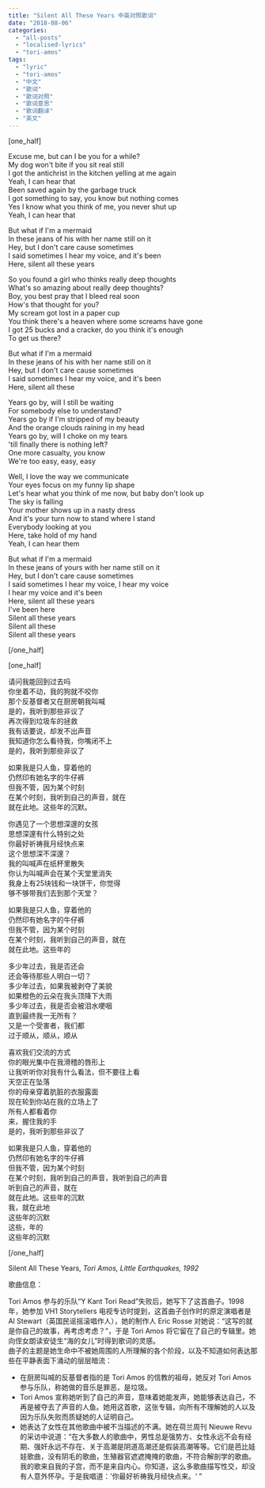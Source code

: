 ```yaml
---
title: "Silent All These Years 中英对照歌词"
date: "2018-08-06"
categories: 
  - "all-posts"
  - "localised-lyrics"
  - "tori-amos"
tags: 
  - "lyric"
  - "tori-amos"
  - "中文"
  - "歌词"
  - "歌词对照"
  - "歌词意思"
  - "歌词翻译"
  - "英文"
---
```


\[one\_half\]

Excuse me, but can I be you for a while?  
My dog won't bite if you sit real still  
I got the antichrist in the kitchen yelling at me again  
Yeah, I can hear that  
Been saved again by the garbage truck  
I got something to say, you know but nothing comes  
Yes I know what you think of me, you never shut up  
Yeah, I can hear that

But what if I'm a mermaid  
In these jeans of his with her name still on it  
Hey, but I don't care cause sometimes  
I said sometimes I hear my voice, and it's been  
Here, silent all these years

So you found a girl who thinks really deep thoughts  
What's so amazing about really deep thoughts?  
Boy, you best pray that I bleed real soon  
How's that thought for you?  
My scream got lost in a paper cup  
You think there's a heaven where some screams have gone  
I got 25 bucks and a cracker, do you think it's enough  
To get us there?

But what if I'm a mermaid  
In these jeans of his with her name still on it  
Hey, but I don't care cause sometimes  
I said sometimes I hear my voice, and it's been  
Here, silent all these

Years go by, will I still be waiting  
For somebody else to understand?  
Years go by if I'm stripped of my beauty  
And the orange clouds raining in my head  
Years go by, will I choke on my tears  
'till finally there is nothing left?  
One more casualty, you know  
We're too easy, easy, easy

Well, I love the way we communicate  
Your eyes focus on my funny lip shape  
Let's hear what you think of me now, but baby don't look up  
The sky is falling  
Your mother shows up in a nasty dress  
And it's your turn now to stand where I stand  
Everybody looking at you  
Here, take hold of my hand  
Yeah, I can hear them

But what if I'm a mermaid  
In these jeans of yours with her name still on it  
Hey, but I don't care cause sometimes  
I said sometimes I hear my voice, I hear my voice  
I hear my voice and it's been  
Here, silent all these years  
I've been here  
Silent all these years  
Silent all these  
Silent all these years

\[/one\_half\]

\[one\_half\]

请问我能回到过去吗  
你坐着不动，我的狗就不咬你  
那个反基督者又在厨房朝我叫喊  
是的，我听到那些非议了  
再次得到垃圾车的拯救  
我有话要说，却发不出声音  
我知道你怎么看待我，你嘴闭不上  
是的，我听到那些非议了

如果我是只人鱼，穿着他的  
仍然印有她名字的牛仔裤  
但我不管，因为某个时刻  
在某个时刻，我听到自己的声音，就在  
就在此地。这些年的沉默。

你遇见了一个思想深邃的女孩  
思想深邃有什么特别之处  
你最好祈祷我月经快点来  
这个思想深不深邃？  
我的叫喊声在纸杯里散失  
你认为叫喊声会在某个天堂里消失  
我身上有25块钱和一块饼干，你觉得  
够不够带我们去到那个天堂？

如果我是只人鱼，穿着他的  
仍然印有她名字的牛仔裤  
但我不管，因为某个时刻  
在某个时刻，我听到自己的声音，就在  
就在此地。这些年的

多少年过去，我是否还会  
还会等待那些人明白一切？  
多少年过去，如果我被剥夺了美貌  
如果橙色的云朵在我头顶降下大雨  
多少年过去，我是否会被泪水哽咽  
直到最终我一无所有？  
又是一个受害者，我们都  
过于顺从，顺从，顺从

喜欢我们交流的方式  
你的眼光集中在我滑稽的唇形上  
让我听听你对我有什么看法，但不要往上看  
天空正在坠落  
你的母亲穿着肮脏的衣服露面  
现在轮到你站在我的立场上了  
所有人都看着你  
来，握住我的手  
是的，我听到那些非议了

如果我是只人鱼，穿着他的  
仍然印有她名字的牛仔裤  
但我不管，因为某个时刻  
在某个时刻，我听到自己的声音，我听到自己的声音  
听到自己的声音，就在  
就在此地。这些年的沉默  
我，就在此地  
这些年的沉默  
这些，年的  
这些年的沉默

\[/one\_half\]

Silent All These Years, _Tori Amos, Little Earthquakes, 1992_

歌曲信息：

Tori Amos 参与的乐队“Y Kant Tori Read”失败后，她写下了这首曲子。1998 年，她参加 VH1 Storytellers 电视专访时提到，这首曲子创作时的原定演唱者是 Al Stewart（英国民谣摇滚唱作人），她的制作人 Eric Rosse 对她说：“这写的就是你自己的故事，再考虑考虑？”，于是 Tori Amos 将它留在了自己的专辑里。她向侄女朗读安徒生“海的女儿”时得到歌词的灵感。  
曲子的主题是她生命中不被她周围的人所理解的各个阶段，以及不知道如何表达那些在平静表面下涌动的层层暗流：

- 在厨房叫喊的反基督者指的是 Tori Amos 的信教的祖母，她反对 Tori Amos 参与乐队，称她做的音乐是罪恶，是垃圾。
- Tori Amos 宣称她听到了自己的声音，意味着她能发声，她能够表达自己，不再是被夺去了声音的人鱼。她用这首歌，这张专辑，向所有不理解她的人以及因为乐队失败而质疑她的人证明自己。
- 她表达了女性在其他歌曲中被不当描述的不满。她在荷兰周刊 Nieuwe Revu 的采访中说道：“在大多数人的歌曲中，男性总是强势方、女性永远不会有经期、强奸永远不存在、关于高潮是阴道高潮还是假装高潮等等。它们是芭比娃娃歌曲，没有阴毛的歌曲，生殖器官遮遮掩掩的歌曲，不符合解剖学的歌曲。我的歌来自我的子宫，而不是来自内心。你知道，这么多歌曲描写性交，却没有人意外怀孕。于是我唱道：'你最好祈祷我月经快点来。‘ ”
